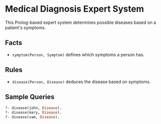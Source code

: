 # Medical Diagnosis Expert System

This Prolog-based expert system determines possible diseases based on a patient's symptoms.

## Facts
- `symptom(Person, Symptom)` defines which symptoms a person has.

## Rules
- `disease(Person, Disease)` deduces the disease based on symptoms.

## Sample Queries
```prolog
?- disease(john, Disease).
?- disease(mary, Disease).
?- disease(sam, Disease).
